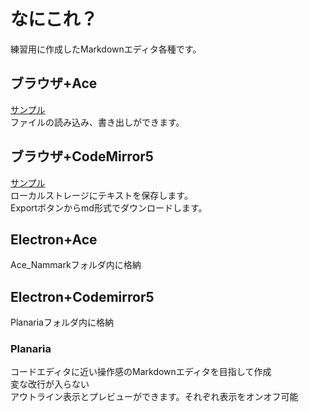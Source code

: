# なにこれ？
練習用に作成したMarkdownエディタ各種です。

## ブラウザ+Ace
[サンプル](https://nujisato.github.io/markdown-editor/)  
ファイルの読み込み、書き出しができます。

## ブラウザ+CodeMirror5
[サンプル](https://nujisato.github.io/markdown-editor/local_save_sample.html)  
ローカルストレージにテキストを保存します。  
Exportボタンからmd形式でダウンロードします。

## Electron+Ace
Ace_Nammarkフォルダ内に格納

## Electron+Codemirror5
Planariaフォルダ内に格納

### Planaria
コードエディタに近い操作感のMarkdownエディタを目指して作成  
変な改行が入らない  
アウトライン表示とプレビューができます。それぞれ表示をオンオフ可能
